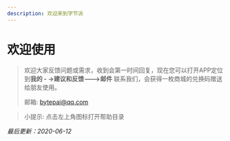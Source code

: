 ```yaml
---
description: 欢迎来到字节派
---
```


# 欢迎使用

> 欢迎大家反馈问题或需求，收到会第一时间回复，现在您可以打开APP定位到**我的 - -&gt;建议和反馈---&gt;邮件** 联系我们，会获得一枚商城的兑换码赠送给朋友使用。  
>
> 邮箱:   bytepai@qq.com

> 小提示: 点击左上角图标打开帮助目录

_最后更新：2020-06-12_

